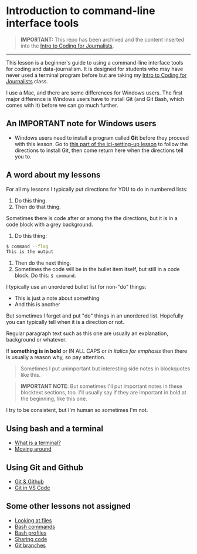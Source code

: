 # Introduction to command-line interface tools

> **IMPORTANT:** This repo has been archived and the content inserted into the [Intro to Coding for Journalists](https://github.com/utdata/icj-class).

----

This lesson is a beginner's guide to using a command-line interface tools for coding and data-journalism. It is designed for students who may have never used a terminal program before but are taking my [Intro to Coding for Journalists](https://github.com/utdata/icj-class) class.

I use a Mac, and there are some differences for Windows users. The first major difference is Windows users have to install Git (and Git Bash, which comes with it) before we can go much further.

## An IMPORTANT note for Windows users

- Windows users need to install a program called **Git** before they proceed with this lesson. Go to [this part of the icj-setting-up lesson](https://github.com/utdata/icj-setting-up/blob/master/windows-01.md#install-git) to follow the directions to install Git, then come return here when the directions tell you to.

## A word about my lessons

For all my lessons I typically put directions for YOU to do in numbered lists:

1. Do this thing.
1. Then do that thing.

Sometimes there is code after or among the the directions, but it is in a code block with a grey background.

1. Do this thing:

```bash
$ command --flag
This is the output
```

1. Then do the next thing.
1. Sometimes the code will be in the bullet item itself, but still in a code block. Do this: `$ command`.

I typically use an unordered bullet list for non-"do" things:

- This is just a note about something
- And this is another

But sometimes I forget and put "do" things in an unordered list. Hopefully you can typically tell when it is a direction or not.

Regular paragraph text such as this one are usually an explanation, background or whatever.

If **something is in bold** or IN ALL CAPS or _in italics for emphasis_ then there is usually a reason why, so pay attention.

> Sometimes I put unimportant but interesting side notes in blockquotes like this.

> **IMPORTANT NOTE**: But sometimes I'll put important notes in these blocktext sections, too. I'll usually say if they are important in bold at the beginning, like this one.

I try to be consistent, but I'm human so sometimes I'm not.

## Using bash and a terminal

- [What is a terminal?](lectures/bash/bash-01-terminal.md)
- [Moving around](lectures/bash/bash-02-moving-around.md)

## Using Git and Github

- [Git & Github](lectures/git/git-01-git-intro.md)
- [Git in VS Code](lectures/git/git-04-vscode.md)

## Some other lessons not assigned

- [Looking at files](lectures/bash/bash-03-viewing-files.md)
- [Bash commands](lectures/bash/bash-04-commands.md)
- [Bash profiles](lectures/bash/bash-05-profiles.md)
- [Sharing code](lectures/git/git-02-clone.md)
- [Git branches](lectures/git/git-03-branch.md)

